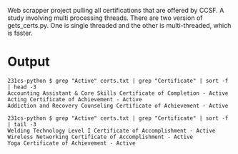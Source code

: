 Web scrapper project pulling all certifications that are offered by CCSF. A study involving multi processing threads.
There are two version of gets_certs.py. One is single threaded and the other is multi-threaded, which is faster.

# Output
```
231cs-python $ grep "Active" certs.txt | grep "Certificate" | sort -f | head -3
Accounting Assistant & Core Skills Certificate of Completion - Active
Acting Certificate of Achievement - Active
Addiction and Recovery Counseling Certificate of Achievement - Active

231cs-python $ grep "Active" certs.txt | grep "Certificate" | sort -f | tail -3
Welding Technology Level I Certificate of Accomplishment - Active
Wireless Networking Certificate of Accomplishment - Active
Yoga Certificate of Achievement - Active
```
